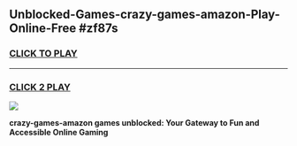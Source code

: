
## Unblocked-Games-crazy-games-amazon-Play-Online-Free #zf87s
<h3>
<a href="https://us.freeplayer.one?title=crazy-games-amazon&ref=10M">CLICK TO PLAY</a></h3>
<hr>

<h3>
<a href="https://us.freeplayer.one?title=crazy-games-amazon&ref=10M">CLICK 2 PLAY</a>
  
</h3>

<a href="https://us.freeplayer.one?title=crazy-games-amazon&ref=10M"><img src="https://clearcache.store/games.png"></a>


**crazy-games-amazon games unblocked: Your Gateway to Fun and Accessible Online Gaming**
